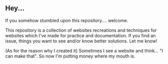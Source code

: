## Hey...

If you somehow stumbled upon this repository.... welcome.

This repository is a collection of websites recreations and techniques for websites which I've made for practice and documentation.
If you find an issue, things you want to see and/or know better solutions. Let me know!

(As for the reason why I created it)
Sometimes I see a website and think... "I can make that". So now I'm putting money where my mouth is.

